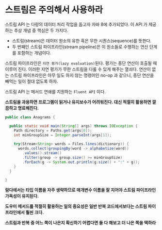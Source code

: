 # 스트림은 주의해서 사용하라

스트림 API 는 다량의 데이터 처리 작업을 돕고자 자바 8에 추가되었다. 이 API 가 제공하는 추상 개념 중 핵심은 두 가지다.

- 스트림(stream)은 데이터 원소의 유한 혹은 무한 시퀀스(sequence)를 뜻한다.
- 두 번째인 스트림 파이프라인(stream pipeline)은 이 원소들로 수행하는 연산 단계를 포함하는 개념이다.

스트림 파이프라인은 `지연 평가(lazy evaluation)`된다. 평가는 종단 연산이 호출될 때 이루어 진다. 이러한 지연 평가가 무한 스트림을 다룰 수 있게 해주는 열쇠다.
연산이 없는 스트림 파이프라인은 아무 일도 하지 않는 명령어인 no-op 과 같으니, 종단 연산을 빼먹는 일이 절대 없도록 하자.

스트림 API 는 메서드 연쇄를 지원하는 `Fluent API` 이다.

__스트림을 과용하면 프로그램이 읽거나 유지보수가 어려워진다. 대신 적절히 활용하면 깔끔하고 명료해진다.__

```java
public class Anagrams {

  public static void main(String[] args) throws IOException {
    Path directory = Paths.get(args[0]);
    int minGroupSize = Integer.parseInt(args[1]);
    
    try(Stream<String> words = Files.lines(dictionary)) {
      words.collect(groupingBy(word -> alphabetize(word))
        .values().stream()
        .filter(group -> group.size() >= minGroupSize)
        .forEach(g -> System.out.println(g.size() + ":" + g));
    }
  }
  
}
```

__람다에서는 타입 이름을 자주 생략하므로 매개변수 이름을 잘 지어야 스트림 파이프라인 가독성이 유지된다.__

__도우미 메서드를 적절히 활용하는 일의 중요성은 일반 반복 코드에서보다는 스트림 파이프라인에서 훨씬 크다.__

__스트림과 반복 중 어느 쪽이 나은지 확신하기 어렵다면 둘 다 해보고 더 나은 쪽을 택하라__
